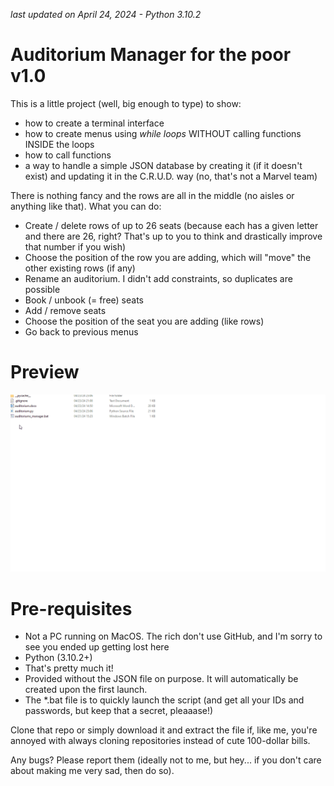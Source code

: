 *last updated on April 24, 2024 - Python 3.10.2*

# Auditorium Manager for the poor v1.0
This is a little project (well, big enough to type) to show:
- how to create a terminal interface
- how to create menus using *while loops* WITHOUT calling functions INSIDE the loops
- how to call functions
- a way to handle a simple JSON database by creating it (if it doesn't exist) and updating it in the C.R.U.D. way (no, that's not a Marvel team)

There is nothing fancy and the rows are all in the middle (no aisles or anything like that). What you can do:
- Create / delete rows of up to 26 seats (because each has a given letter and there are 26, right? That's up to you to think and drastically improve that number if you wish)
- Choose the position of the row you are adding, which will "move" the other existing rows (if any)
- Rename an auditorium. I didn't add constraints, so duplicates are possible
- Book / unbook (= free) seats
- Add / remove seats
- Choose the position of the seat you are adding (like rows)
- Go back to previous menus

# Preview
![url](auditoriums_manager_demo.gif)

# Pre-requisites
- Not a PC running on MacOS. The rich don't use GitHub, and I'm sorry to see you ended up getting lost here
- Python (3.10.2+)
- That's pretty much it!
- Provided without the JSON file on purpose. It will automatically be created upon the first launch.
- The *.bat file is to quickly launch the script (and get all your IDs and passwords, but keep that a secret, pleaaase!)

Clone that repo or simply download it and extract the file if, like me, you're annoyed with always cloning repositories instead of cute 100-dollar bills.

Any bugs? Please report them (ideally not to me, but hey... if you don't care about making me very sad, then do so).